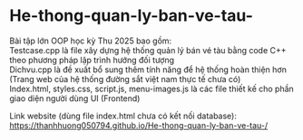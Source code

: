 # He-thong-quan-ly-ban-ve-tau-
Bài tập lớn OOP học kỳ Thu 2025 bao gồm:  <br>
    Testcase.cpp là file xây dựng hệ thống quản lý bán vé tàu bằng code C++ theo phương pháp lập trình hướng đối tượng <br>
    Dichvu.cpp là đề xuất bổ sung thêm tính năng để hệ thống hoàn thiện hơn (Trang web của hệ thống đường sắt việt nam thực tế chưa có) <br>
    Index.html, styles.css, script.js, menu-images.js là các file thiết kế cho phần giao diện người dùng UI (Frontend) <br>

Link website (dùng file index.html chưa có kết nối database): https://thanhhuong050794.github.io/He-thong-quan-ly-ban-ve-tau-/

